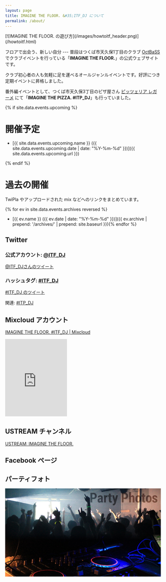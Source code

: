 ```yaml
---
layout: page
title: IMAGINE THE FLOOR. &#35;ITF_DJ について
permalink: /about/
---
```


<div class="center" markdown="1">
[![IMAGINE THE FLOOR. の遊び方](/images/howtoitf_header.png)](/howtoitf.html)
</div>

フロアで出会う、新しい自分 --- 普段はつくば市天久保1丁目のクラブ [OctBaSS](https://twitter.com/octbass_tsukuba) でクラブイベントを行っている「**IMAGINE THE FLOOR.**」の公式ウェブサイトです。

クラブ初心者の人も気軽に足を運べるオールジャンルイベントです。好評につき定期イベントに昇格しました。

番外編イベントとして、つくば市天久保3丁目のピザ屋さん [ピッツェリア レガーメ](http://www.pizzerialegame.com/) にて「**IMAGINE THE PIZZA. #ITP_DJ**」も行っていました。

{% if site.data.events.upcoming %}
<div id="upcoming" class="upcoming" markdown="1">

# 開催予定

- [{{ site.data.events.upcoming.name }} ({{ site.data.events.upcoming.date | date: "%Y-%m-%d" }})]({{ site.data.events.upcoming.url }})

</div>
{% endif %}

<div class="archives" markdown="1">

# 過去の開催

TwiPla やアップロードされた mix などへのリンクをまとめています。

{% for ev in site.data.events.archives reversed %}
- [{{ ev.name }} ({{ ev.date | date: "%Y-%m-%d" }})]({{ ev.archive | prepend: '/archives/' | prepend: site.baseurl }}){% endfor %}

</div>

## Twitter

### 公式アカウント: [@ITF_DJ](https://twitter.com/ITF_DJ)

<a class="twitter-timeline" href="https://twitter.com/ITF_DJ" data-widget-id="574970988124762112">@ITF_DJさんのツイート</a>

### ハッシュタグ: [#ITF_DJ](https://twitter.com/search?q=%23ITF_DJ)

<a class="twitter-timeline" href="https://twitter.com/hashtag/ITF_DJ" data-widget-id="574971387170852864">#ITF_DJ のツイート</a>

関連: [#ITP_DJ](https://twitter.com/search?q=%23ITF_DJ)

<script>!function(d,s,id){var js,fjs=d.getElementsByTagName(s)[0],p=/^http:/.test(d.location)?'http':'https';if(!d.getElementById(id)){js=d.createElement(s);js.id=id;js.src=p+"://platform.twitter.com/widgets.js";fjs.parentNode.insertBefore(js,fjs);}}(document,"script","twitter-wjs");</script>

## Mixcloud アカウント

[IMAGINE THE FLOOR. #ITF_DJ \| Mixcloud](https://www.mixcloud.com/ITF_DJ/)

<iframe width="200" height="250" src="https://www.mixcloud.com/widget/follow/?u=https%3A%2F%2Fwww.mixcloud.com%2FITF_DJ%2F&dark=1" frameborder="0"></iframe>

## USTREAM チャンネル

[USTREAM: IMAGINE THE FLOOR.](http://www.ustream.tv/channel/itf-dj)

## Facebook ページ

<div id="fb-root"></div>
<script>(function(d, s, id) {
  var js, fjs = d.getElementsByTagName(s)[0];
  if (d.getElementById(id)) return;
  js = d.createElement(s); js.id = id;
  js.src = "//connect.facebook.net/ja_JP/sdk.js#xfbml=1&version=v2.0";
  fjs.parentNode.insertBefore(js, fjs);
}(document, 'script', 'facebook-jssdk'));</script>

<div class="fb-like-box" data-href="https://www.facebook.com/pages/IMAGINE-THE-FLOOR/327942300690291" data-colorscheme="dark" data-show-faces="false" data-header="true" data-stream="true" data-show-border="true"></div>

## パーティフォト

[![パーティフォト](/images/pf_banner.jpg)](/photo.html)
